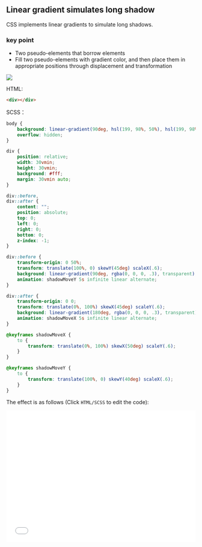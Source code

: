 ## Linear gradient simulates long shadow

CSS implements linear gradients to simulate long shadows.

### key point

+ Two pseudo-elements that borrow elements
+ Fill two pseudo-elements with gradient color, and then place them in appropriate positions through displacement and transformation

![](https://user-images.githubusercontent.com/8554143/47997592-53ca0700-e137-11e8-98d9-d803fb8378aa.png)


HTML:

```html
<div></div>
```

SCSS：
```scss
body {
    background: linear-gradient(90deg, hsl(199, 98%, 50%), hsl(199, 98%, 38%));
    overflow: hidden;
}

div {
    position: relative;
    width: 30vmin;
    height: 30vmin;
    background: #fff;
    margin: 30vmin auto;
}

div::before,
div::after {
    content: "";
    position: absolute;
    top: 0;
    left: 0;
    right: 0;
    bottom: 0;
    z-index: -1;
}

div::before {
    transform-origin: 0 50%;
    transform: translate(100%, 0) skewY(45deg) scaleX(.6);
    background: linear-gradient(90deg, rgba(0, 0, 0, .3), transparent);
    animation: shadowMoveY 5s infinite linear alternate;
}

div::after {
    transform-origin: 0 0;
    transform: translate(0%, 100%) skewX(45deg) scaleY(.6);
    background: linear-gradient(180deg, rgba(0, 0, 0, .3), transparent);
    animation: shadowMoveX 5s infinite linear alternate;
}

@keyframes shadowMoveX {
    to {
        transform: translate(0%, 100%) skewX(50deg) scaleY(.6);
    }
}

@keyframes shadowMoveY {
    to {
        transform: translate(100%, 0) skewY(40deg) scaleX(.6);
    }
}
```

The effect is as follows (Click `HTML/SCSS` to edit the code):

<iframe height='350' scrolling='no' title='Linear gradient simulates long shadow' src='//codepen.io/Chokcoco/embed/qJvVGy/?height=265&theme-id=0&default-tab=css,result ' frameborder='no' allowtransparency='true' allowfullscreen='true' style='width: 100%;'>See the Pen <a href='https://codepen.io/Chokcoco/pen/qJvVGy/'> Linear gradient simulates long shadow</a> by Chokcoco (<a href='https://codepen.io/Chokcoco'>@Chokcoco</a>) on <a href='https://codepen.io'> CodePen</a>.
</iframe>